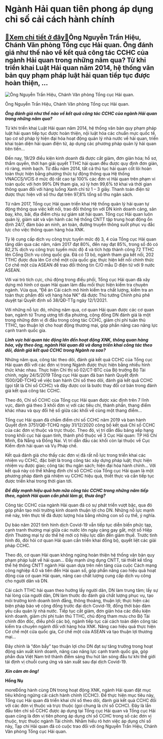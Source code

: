 Ngành Hải quan tiên phong áp dụng chỉ số cải cách hành chính
============================================================

[:gift:Xem chi tiết ở đây:gift:](https://hddtvn.com/nganh-hai-quan-tien-phong-ap-dung-chi-so-cai-cach-hanh-chinh/)Ông Nguyễn Trần Hiệu, Chánh Văn phòng Tổng cục Hải quan. Ông đánh giá như thế nào về kết quả công tác CCHC của ngành Hải quan trong những năm qua? Từ khi triển khai Luật Hải quan năm 2014, hệ thống văn bản quy phạm pháp luật hải quan tiếp tục được hoàn thiện, …
---------------------------------------------------------------------------------------------------------------------------------------------------------------------------------------------------------------------------------------------------------------------





![Ông Nguyễn Trần Hiệu, Chánh Văn phòng Tổng cục Hải quan.](https://hddtvn.com/wp-content/uploads/2021/01/4110_3-0758_IMG_0709.jpg "Ông Nguyễn Trần Hiệu, Chánh Văn phòng Tổng cục Hải quan.")


Ông Nguyễn Trần Hiệu, Chánh Văn phòng Tổng cục Hải quan.



***Ông đánh giá như thế nào về kết quả công tác CCHC của ngành Hải quan trong những năm qua?***


Từ khi triển khai Luật Hải quan năm 2014, hệ thống văn bản quy phạm pháp luật hải quan tiếp tục được hoàn thiện, nội luật hóa các chuẩn mực quốc tế, tạo cơ sở pháp lý hiện đại hóa hoạt động quản lý nhà nước về hải quan, triển khai toàn diện hải quan điện tử, áp dụng các phương pháp quản lý hải quan tiên tiến…


Đến nay, 19/29 điều kiện kinh doanh đã được cắt giảm, đơn giản hóa; hồ sơ, thẩm quyền, thời hạn giải quyết TTHC hải quan đều được quy định đơn giản, rõ ràng, minh bạch. Từ đầu năm 2014, tất cả thủ tục hải quan cốt lõi hoàn toàn thực hiện bằng phương thức tự động thông qua Hệ thống VNACCS/VCIS ở mức độ rất cao tại 100% các đơn vị Hải quan trên phạm vi toàn quốc với hơn 99% DN tham gia, xử lý hơn 99,6% tờ khai và thời gian thông quan đối với hàng luồng Xanh chỉ từ 1 – 3 giây. Thanh toán điện tử được thực hiện với số thu đạt trên 97,8% tổng số thu ngân sách.


Từ năm 2017, Tổng cục Hải quan triển khai Hệ thống quản lý hải quan tự động thông qua việc kết nối, trao đổi thông tin với DN kinh doanh cảng, sân bay, kho, bãi, địa điểm chịu sự giám sát hải quan. Tổng cục Hải quan luôn quản lý, giám sát và vận hành các hệ thống CNTT tập trung hoạt động ổn định 24/7, đảm bảo an ninh, an toàn, đường truyền thông suốt phục vụ đắc lực cho việc thông quan hàng hóa XNK.


Tỷ lệ cung cấp dịch vụ công trực tuyến mức độ 3, 4 của Tổng cục Hải quan tăng dần qua các năm, năm 2017 đạt 80%, đến nay đạt 85%, trong số đó có 82,2% dịch vụ công trực tuyến mức độ 4 và tích hợp thành công 72 TTHC lên Cổng Dịch vụ công quốc gia. Đã có 13 bộ, ngành tham gia kết nối, 202 TTHC được đưa lên Cơ chế một cửa quốc gia; thực hiện kết nối chính thức Cơ chế một cửa ASEAN để trao đổi thông tin C/O mẫu D điện tử với 9 nước ASEAN.


Với vai trò tích cực, chủ động trong điều phối, Tổng cục Hải quan đã xây dựng mô hình cơ quan Hải quan làm đầu mối thực hiện kiểm tra chuyên ngành. Vừa qua, “Đề án Cải cách mô hình kiểm tra chất lượng, kiểm tra an toàn thực phẩm đối với hàng hóa NK” đã được Thủ tướng Chính phủ phê duyệt tại Quyết định số 38/QĐ-TTg ngày 12/1/2021.


Với những nỗ lực đó, những năm qua, cơ quan Hải quan được các cơ quan ban, ngành từ Trung ương tới địa phương, cộng đồng DN đánh giá là một trong những đơn vị đi đầu trong công tác CCHC, giảm chi phí tuân thủ TTHC, tạo thuận lợi cho hoạt động thương mại, góp phần nâng cao năng lực cạnh tranh quốc gia.


***Lĩnh vực hải quan tác động lớn đến hoạt động XNK, thông quan hàng hóa, vậy theo ông, ngành Hải quan đã và đang triển khai công tác theo dõi, đánh giá kết quả CCHC trong Ngành ra sao?***


Những năm qua, công tác theo dõi, đánh giá kết quả CCHC của Tổng cục Hải quan đối với các đơn vị trong Ngành được thực hiện bằng nhiều hình thức khác nhau. Thực hiện Chỉ thị số 02/CT-BTC của Bộ trưởng Bộ Tài chính, ngày 24/5/2019 Tổng cục Hải quan đã ban hành Quyết định 1500/QĐ-TCHQ về việc ban hành Chỉ số theo dõi, đánh giá kết quả CCHC (gọi tắt là Chỉ số CCHC) và đây được coi là bước thay đổi cơ bản trong đánh giá kết quả công tác CCHC.


Theo đó, Chỉ số CCHC của Tổng cục Hải quan được xác định trên 7 lĩnh vực, đánh giá theo 3 khối đơn vị với các tiêu chí, thành phần, thang điểm khác nhau và quy đổi hệ số giữa các khối về cùng một thang điểm…


Tổng cục Hải quan đã chấm điểm chỉ số CCHC năm 2019 và ban hành Quyết định 3751/QĐ-TCHQ ngày 31/12/2020 công bố kết quả Chỉ số CCHC của các đơn vị thuộc và trực thuộc. Theo đó, vị trí dẫn đầu bảng xếp hạng trong khối cục hải quan tỉnh, thành phố thuộc về 3 Cục Hải quan: TP Hồ Chí Minh, Đà Nẵng và Đồng Nai. Vị trí dẫn đầu các khối còn lại thuộc về Cục Kiểm định hải quan và Vụ Pháp chế.


Kết quả đánh giá cho thấy các đơn vị đã rất nỗ lực trong triển khai các nhiệm vụ CCHC, đặc biệt là trong công tác xây dựng pháp luật; thực hiện nhiệm vụ được giao; công tác thu ngân sách; hiện đại hóa hành chính… Với kết quả này có thể khẳng định chỉ số CCHC của Tổng cục Hải quan là một phương pháp đánh giá nhiệm vụ CCHC hiệu quả, thiết thực và cần tiếp tục được triển khai trong thời gian tới.


***Để đẩy mạnh hiệu quả hơn nữa công tác CCHC trong những năm tiếp theo, ngành Hải quan cần phải làm gì, thưa ông?***


Công tác CCHC của ngành Hải quan đã có sự phát triển vượt bậc, qua đó góp phần tạo môi trường kinh doanh thuận lợi cho DN. Những nỗ lực mạnh mẽ này, trên thực tế đã được lượng hóa bằng những con số cụ thể, ý nghĩa.


Dự báo năm 2021 tình hình dịch Covid-19 vẫn tiếp tục diễn biến phức tạp, cạnh tranh thương mại giữa các nước lớn ngày càng gay gắt, một số Hiệp định Thương mại tự do thế hệ mới có hiệu lực dẫn đến giảm thuế. Trước tình hình đó, đòi hỏi cơ quan Hải quan cần triển khai đồng bộ, quyết liệt các giải pháp CCHC.


Theo đó, cơ quan Hải quan không ngừng hoàn thiện hệ thống văn bản quy phạm pháp luật về hải quan… Đẩy mạnh ứng dụng CNTT, tái thiết kế tổng thể hệ thống CNTT ngành Hải quan dựa trên nền tảng của cuộc Cách mạng công nghiệp 4.0 và tiến đến Hải quan số, góp phần nâng cao hiệu quả hoạt động của cơ quan Hải quan, nâng cao chất lượng cung cấp dịch vụ công cho người dân và DN.


Cải cách TTHC hải quan theo hướng lấy người dân, DN làm trung tâm; lấy sự hài lòng của người dân, DN làm thước đo đánh giá chất lượng phục vụ, tạo môi trường kinh doanh bình đẳng, thông thoáng, thuận lợi; thực hiện các biện pháp bảo vệ cộng đồng trước đại dịch Covid-19, đồng thời bảo đảm yêu cầu quản lý nhà nước. Tiếp tục cắt giảm, đơn giản hóa các điều kiện kinh doanh, giảm chi phí tuân thủ TTHC, chủ động tham mưu cho Bộ Tài chính đôn đốc, điều phối các bộ, ngành tiếp tục cải cách toàn diện công tác kiểm tra chuyên ngành đối với hàng hóa XNK. Nâng cao hiệu quả thực hiện Cơ chế một cửa quốc gia, Cơ chế một cửa ASEAN và tạo thuận lợi thương mại…


Đây chính là “đòn bẩy” tạo thuận lợi cho DN đạt sự tăng trưởng trong hoạt động sản xuất kinh doanh, nâng cao năng lực cạnh tranh quốc gia, góp phần đưa Việt Nam trở thành điểm sáng thu hút làn sóng đầu tư khi thế giới tái định vị chuỗi cung ứng và sản xuất sau đại dịch Covid-19.


***Xin cảm ơn ông!***




**Hồng Nụ**



moreĐồng hành cùng DN trong hoạt động XNK, ngành Hải quan đặt mục tiêu không ngừng cải cách hành chính (CCHC). Để thực hiện mục tiêu này, Tổng cục Hải quan đã triển khai chỉ số theo dõi, đánh giá kết quả CCHC đối với các đơn vị thuộc và trực thuộc (gọi chung là chỉ số CCHC). Đây là lần đầu tiên chỉ số CCHC được áp dụng tại Tổng cục Hải quan và Tổng cục Hải quan cũng là đơn vị tiên phong áp dụng chỉ số CCHC trong số các đơn vị thuộc, trực thuộc ngành Tài chính. Nhằm hiểu rõ hơn việc áp dụng chỉ số này, Tạp chí Hải quan đã có cuộc trao đổi với ông Nguyễn Trần Hiệu, Chánh Văn phòng Tổng cục Hải quan.

